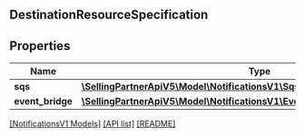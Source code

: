 ## DestinationResourceSpecification

## Properties

Name | Type | Description | Notes
------------ | ------------- | ------------- | -------------
**sqs** | [**\SellingPartnerApiV5\Model\NotificationsV1\SqsResource**](SqsResource.md) |  | [optional]
**event_bridge** | [**\SellingPartnerApiV5\Model\NotificationsV1\EventBridgeResourceSpecification**](EventBridgeResourceSpecification.md) |  | [optional]

[[NotificationsV1 Models]](../) [[API list]](../../Api) [[README]](../../../README.md)
